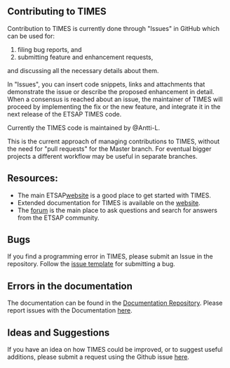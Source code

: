 ## Contributing to TIMES

Contribution to TIMES is currently done through "Issues" in GitHub which can be used for: 
1) filing bug reports, and 
2) submitting feature and enhancement requests, 

and discussing all the necessary details about them.

In "Issues", you can insert code snippets, links and attachments that demonstrate the issue or describe the proposed enhancement in detail. When a consensus is reached about an issue, the maintainer of TIMES will proceed by implementing the fix or the new feature, and integrate it in the next release of the ETSAP TIMES code. 

Currently the TIMES code is maintained by @Antti-L.

This is the current approach of managing contributions to TIMES, without the need for "pull requests" for the Master branch. For eventual bigger projects a different workflow may be useful in separate branches. 

## Resources:

- The main ETSAP[website](https://iea-etsap.org/) is a good place to get started with TIMES.
- Extended documentation for TIMES is available on the [website](https://iea-etsap.org/index.php/documentation).
- The [forum](http://iea-etsap.org/forum/index.php) is the main place to ask questions and search for answers from the ETSAP community.

## Bugs

If you find a programming error in TIMES, please submit an Issue in the repository. Follow the [issue template](https://github.com/etsap-TIMES/TIMES_model/issues/new) for submitting a bug.

## Errors in the documentation

The documentation can be found in the [Documentation Repository](https://github.com/etsap-TIMES/TIMES_Documentation). Please report issues with the Documentation [here](https://github.com/etsap-TIMES/TIMES_Documentation/issues/new).

## Ideas and Suggestions

If you have an idea on how TIMES could be improved, or to suggest useful additions, please submit a request using the Github issue [here](https://github.com/etsap-TIMES/TIMES_model/issues/new).
